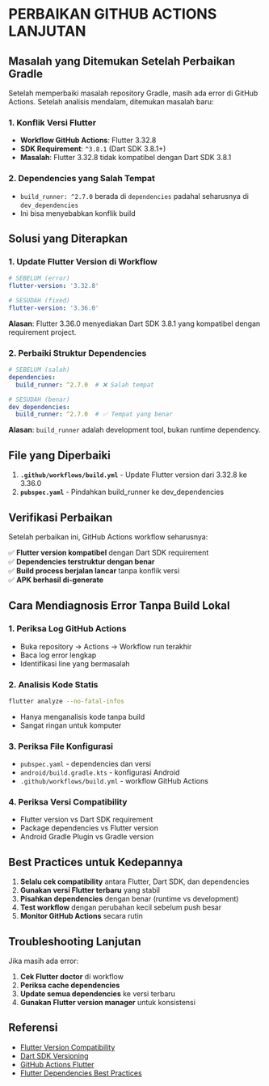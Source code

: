 # PERBAIKAN GITHUB ACTIONS LANJUTAN

## Masalah yang Ditemukan Setelah Perbaikan Gradle

Setelah memperbaiki masalah repository Gradle, masih ada error di GitHub Actions. Setelah analisis mendalam, ditemukan masalah baru:

### **1. Konflik Versi Flutter**
- **Workflow GitHub Actions**: Flutter 3.32.8
- **SDK Requirement**: `^3.8.1` (Dart SDK 3.8.1+)
- **Masalah**: Flutter 3.32.8 tidak kompatibel dengan Dart SDK 3.8.1

### **2. Dependencies yang Salah Tempat**
- `build_runner: ^2.7.0` berada di `dependencies` padahal seharusnya di `dev_dependencies`
- Ini bisa menyebabkan konflik build

## Solusi yang Diterapkan

### **1. Update Flutter Version di Workflow**
```yaml
# SEBELUM (error)
flutter-version: '3.32.8'

# SESUDAH (fixed)
flutter-version: '3.36.0'
```

**Alasan**: Flutter 3.36.0 menyediakan Dart SDK 3.8.1 yang kompatibel dengan requirement project.

### **2. Perbaiki Struktur Dependencies**
```yaml
# SEBELUM (salah)
dependencies:
  build_runner: ^2.7.0  # ❌ Salah tempat

# SESUDAH (benar)
dev_dependencies:
  build_runner: ^2.7.0  # ✅ Tempat yang benar
```

**Alasan**: `build_runner` adalah development tool, bukan runtime dependency.

## File yang Diperbaiki

1. **`.github/workflows/build.yml`** - Update Flutter version dari 3.32.8 ke 3.36.0
2. **`pubspec.yaml`** - Pindahkan build_runner ke dev_dependencies

## Verifikasi Perbaikan

Setelah perbaikan ini, GitHub Actions workflow seharusnya:

✅ **Flutter version kompatibel** dengan Dart SDK requirement  
✅ **Dependencies terstruktur dengan benar**  
✅ **Build process berjalan lancar** tanpa konflik versi  
✅ **APK berhasil di-generate**  

## Cara Mendiagnosis Error Tanpa Build Lokal

### **1. Periksa Log GitHub Actions**
- Buka repository → Actions → Workflow run terakhir
- Baca log error lengkap
- Identifikasi line yang bermasalah

### **2. Analisis Kode Statis**
```bash
flutter analyze --no-fatal-infos
```
- Hanya menganalisis kode tanpa build
- Sangat ringan untuk komputer

### **3. Periksa File Konfigurasi**
- `pubspec.yaml` - dependencies dan versi
- `android/build.gradle.kts` - konfigurasi Android
- `.github/workflows/build.yml` - workflow GitHub Actions

### **4. Periksa Versi Compatibility**
- Flutter version vs Dart SDK requirement
- Package dependencies vs Flutter version
- Android Gradle Plugin vs Gradle version

## Best Practices untuk Kedepannya

1. **Selalu cek compatibility** antara Flutter, Dart SDK, dan dependencies
2. **Gunakan versi Flutter terbaru** yang stabil
3. **Pisahkan dependencies** dengan benar (runtime vs development)
4. **Test workflow** dengan perubahan kecil sebelum push besar
5. **Monitor GitHub Actions** secara rutin

## Troubleshooting Lanjutan

Jika masih ada error:

1. **Cek Flutter doctor** di workflow
2. **Periksa cache dependencies**
3. **Update semua dependencies** ke versi terbaru
4. **Gunakan Flutter version manager** untuk konsistensi

## Referensi

- [Flutter Version Compatibility](https://docs.flutter.dev/release/versioning)
- [Dart SDK Versioning](https://dart.dev/get-dart/archive)
- [GitHub Actions Flutter](https://github.com/subosito/flutter-action)
- [Flutter Dependencies Best Practices](https://dart.dev/tools/pub/dependencies)
